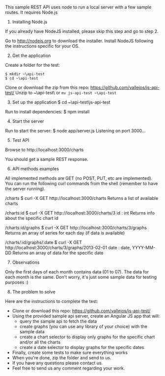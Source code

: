 This sample REST API uses node to run a local server with a few sample routes. It requires Node.js


1. Installing Node.js

If you already have NodeJS installed, please skip this step and go to step 2.

Go to http://nodejs.org to download the installer. Install NodeJS following the instructions specific for your OS.


2. Get the application

Create a folder for the test:
```
$ mkdir ~\api-test
$ cd ~\api-test
```

Clone or download the zip from this repo: https://github.com/vallejos/js-api-test/
Unzip to ~\api-test\ or `mv js-api-test ~\api-test`


3. Set up the application
$ cd ~\api-test\js-api-test

Run to install dependencies:
$ npm install


4. Start the server

Run to start the server:
$ node app/server.js
Listening on port 3000...


5. Test API

Browse to http://localhost:3000/charts

You should get a sample REST response.


6. API methods examples

All implemented methods are GET (no POST, PUT, etc are implemented). You can run the following curl commands from the shell (remember to have the server running).

/charts
$ curl -X GET http://localhost:3000/charts
Returns a list of available charts

/charts:id
$ curl -X GET http://localhost:3000/charts/3
id : int
Returns info about the specific chart id

/charts:id/graphs
$ curl -X GET http://localhost:3000/charts/3/graphs
Returns an array of series for each day (if data is available)

/charts/:id/graphs/:date
$ curl -X GET http://localhost:3000/charts/3/graphs/2013-02-01
date :  date, YYYY-MM-DD
Returns an array of data for the specific date


7. Observations

Only the first days of each month contains data (01 to 07). The data for each month is the same. Don't worry, it's just some sample data for testing purposes :)


8. The problem to solve

Here are the instructions to complete the test:

- Clone or download this repo: https://github.com/vallejos/js-api-test/
- Using the provided sample api server, create an Angular JS app that will:
  - query the sample api to fetch the data
  - create graphs (you can use any library of your choice) with the sample data
  - create a chart selector to display only graphs for the specific chart and/or all the charts
  - create a date selector to display graphs for the specific dates
- Finally, create some tests to make sure everything works
- When you're done, zip the folder and send to us.
- If you have any questions please contact us.
- Feel free to send us any comment regarding your work.
